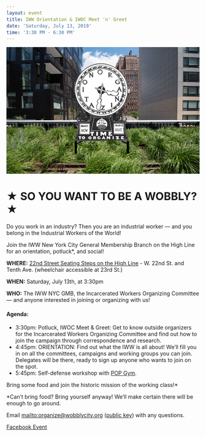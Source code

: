```yaml
---
layout: event
title: IWW Orientation & IWOC Meet 'n' Greet
date: 'Saturday, July 13, 2019'
time: '3:30 PM - 6:30 PM'
---
```

![](/assets/uploads/silent_agitator.jpg)

# ★ SO YOU WANT TO BE A WOBBLY? ★

Do you work in an industry? Then you are an industrial worker — and you belong in the Industrial Workers of the World!

Join the IWW New York City General Membership Branch on the High Line for an orientation, potluck*, and social!

**WHERE:** [22nd Street Seating Steps on the High Line](https://www.thehighline.org/garden-zones/23rd-street-lawn/) - W. 22nd St. and Tenth Ave. (wheelchair accessible at 23rd St.)

**WHEN:** Saturday, July 13th, at 3:30pm

**WHO:** The IWW NYC GMB, the Incarcerated Workers Organizing Committee — and anyone interested in joining or organizing with us!

#### Agenda:

- 3:30pm: Potluck, IWOC Meet & Greet: Get to know outside organizers for the Incarcerated Workers Organizing Committee and find out how to join the campaign through correspondence and research.
- 4:45pm: ORIENTATION: Find out what the IWW is all about! We’ll fill you in on all the committees, campaigns and working groups you can join. Delegates will be there, ready to sign up anyone who wants to join on the spot.
- 5:45pm: Self-defense workshop with [POP Gym](popgym.org).

Bring some food and join the historic mission of the working class!*

*Can’t bring food? Bring yourself anyway! We’ll make certain there will be enough to go around.

Email <mailto:organize@wobblycity.org> ([public key](/assets/keys/publickey.organize@wobblycity.org.asc)) with any questions.

[Facebook Event](https://www.facebook.com/events/380083616029178/)
